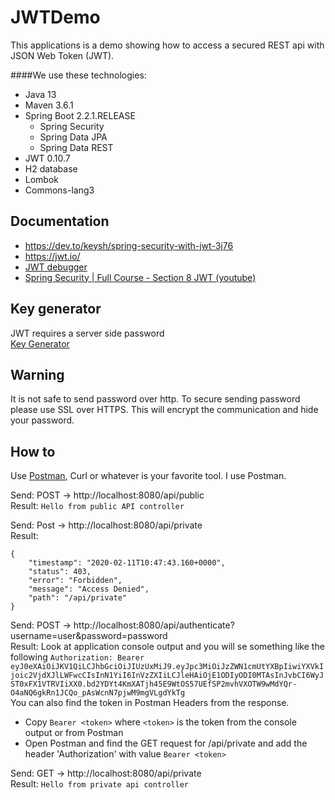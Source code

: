 # JWTDemo 
This applications is a demo showing how to access a secured REST api with JSON Web Token (JWT).

####We use these technologies:
* Java 13
* Maven 3.6.1
* Spring Boot 2.2.1.RELEASE
  * Spring Security
  * Spring Data JPA
  * Spring Data REST
* JWT 0.10.7
* H2 database
* Lombok
* Commons-lang3
 
 
## Documentation
* https://dev.to/keysh/spring-security-with-jwt-3j76
* https://jwt.io/
* [JWT debugger](https://jwt.io/#debugger)
* [Spring Security | Full Course - Section 8 JWT (youtube)](https://www.youtube.com/watch?v=her_7pa0vrg&t=12924s)

## Key generator
JWT requires a server side password  
[Key Generator](https://www.allkeysgenerator.com/Random/Security-Encryption-Key-Generator.aspx)

## Warning
It is not safe to send password over http. To secure sending password please use SSL over HTTPS. 
This will encrypt the communication and hide your password. 

## How to
Use [Postman](https://www.postman.com/downloads/), Curl or whatever is your favorite tool. I use Postman.

Send: POST -> http://localhost:8080/api/public \
Result: ```Hello from public API controller```

Send: Post -> http://localhost:8080/api/private \
Result: 
```
{
    "timestamp": "2020-02-11T10:47:43.160+0000",
    "status": 403,
    "error": "Forbidden",
    "message": "Access Denied",
    "path": "/api/private"
}
```

Send: POST -> http://localhost:8080/api/authenticate?username=user&password=password \
Result: Look at application console output and you will se something like the following
```Authorization: Bearer eyJ0eXAiOiJKV1QiLCJhbGciOiJIUzUxMiJ9.eyJpc3MiOiJzZWN1cmUtYXBpIiwiYXVkIjoic2VjdXJlLWFwcCIsInN1YiI6InVzZXIiLCJleHAiOjE1ODIyODI0MTAsInJvbCI6WyJST0xFX1VTRVIiXX0.bd2YDYt4KmXATjh45E9WtOS57UEfSP2mvhVXOTW9wMdYQr-O4aNQ6gkRn1JCQo_pAsWcnN7pjwM9mgVLgdYkTg``` \
You can also find the token in Postman Headers from the response.
 
* Copy ```Bearer <token>``` where ```<token>``` is the token from the console output or from Postman 
* Open Postman and find the GET request for /api/private and add the header 'Authorization' with value ```Bearer <token>``` 

Send: GET -> http://localhost:8080/api/private \
Result: ```Hello from private api controller```